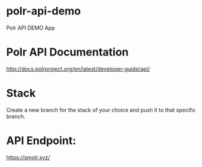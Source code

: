 # polr-api-demo

Polr API DEMO App

# Polr API Documentation

http://docs.polrproject.org/en/latest/developer-guide/api/

# Stack

Create a new branch for the stack of your choice and push it to that specific branch.

# API Endpoint:
https://smolr.xyz/
